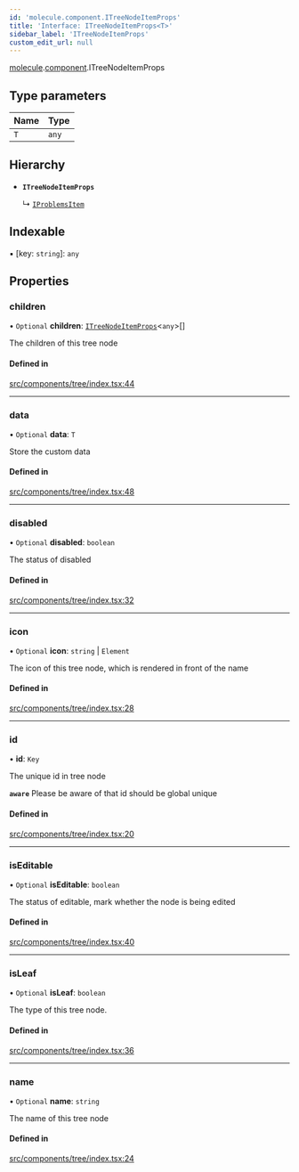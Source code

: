 ```yaml
---
id: 'molecule.component.ITreeNodeItemProps'
title: 'Interface: ITreeNodeItemProps<T>'
sidebar_label: 'ITreeNodeItemProps'
custom_edit_url: null
---
```


[molecule](../namespaces/molecule).[component](../namespaces/molecule.component).ITreeNodeItemProps

## Type parameters

| Name | Type  |
| :--- | :---- |
| `T`  | `any` |

## Hierarchy

-   **`ITreeNodeItemProps`**

    ↳ [`IProblemsItem`](molecule.IProblemsItem)

## Indexable

▪ [key: `string`]: `any`

## Properties

### children

• `Optional` **children**: [`ITreeNodeItemProps`](molecule.component.ITreeNodeItemProps)<`any`\>[]

The children of this tree node

#### Defined in

[src/components/tree/index.tsx:44](https://github.com/DTStack/molecule/blob/b675cb9/src/components/tree/index.tsx#L44)

---

### data

• `Optional` **data**: `T`

Store the custom data

#### Defined in

[src/components/tree/index.tsx:48](https://github.com/DTStack/molecule/blob/b675cb9/src/components/tree/index.tsx#L48)

---

### disabled

• `Optional` **disabled**: `boolean`

The status of disabled

#### Defined in

[src/components/tree/index.tsx:32](https://github.com/DTStack/molecule/blob/b675cb9/src/components/tree/index.tsx#L32)

---

### icon

• `Optional` **icon**: `string` \| `Element`

The icon of this tree node, which is rendered in front of the name

#### Defined in

[src/components/tree/index.tsx:28](https://github.com/DTStack/molecule/blob/b675cb9/src/components/tree/index.tsx#L28)

---

### id

• **id**: `Key`

The unique id in tree node

**`aware`** Please be aware of that id should be global unique

#### Defined in

[src/components/tree/index.tsx:20](https://github.com/DTStack/molecule/blob/b675cb9/src/components/tree/index.tsx#L20)

---

### isEditable

• `Optional` **isEditable**: `boolean`

The status of editable, mark whether the node is being edited

#### Defined in

[src/components/tree/index.tsx:40](https://github.com/DTStack/molecule/blob/b675cb9/src/components/tree/index.tsx#L40)

---

### isLeaf

• `Optional` **isLeaf**: `boolean`

The type of this tree node.

#### Defined in

[src/components/tree/index.tsx:36](https://github.com/DTStack/molecule/blob/b675cb9/src/components/tree/index.tsx#L36)

---

### name

• `Optional` **name**: `string`

The name of this tree node

#### Defined in

[src/components/tree/index.tsx:24](https://github.com/DTStack/molecule/blob/b675cb9/src/components/tree/index.tsx#L24)
